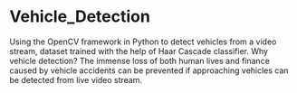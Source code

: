 # Vehicle_Detection
Using the OpenCV framework in Python to detect vehicles from a video stream, dataset trained with the help of Haar Cascade classifier.
Why vehicle detection?
  The immense loss of both human lives and finance caused by vehicle accidents can be prevented if approaching vehicles can be detected from live video stream. 
